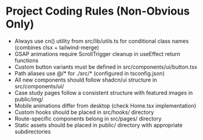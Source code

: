 # Project Coding Rules (Non-Obvious Only)

- Always use cn() utility from src/lib/utils.ts for conditional class names (combines clsx + tailwind-merge)
- GSAP animations require ScrollTrigger cleanup in useEffect return functions
- Custom button variants must be defined in src/components/ui/button.tsx
- Path aliases use @/* for ./src/* (configured in tsconfig.json)
- All new components should follow shadcn/ui structure in src/components/ui/
- Case study pages follow a consistent structure with featured images in public/img/
- Mobile animations differ from desktop (check Home.tsx implementation)
- Custom hooks should be placed in src/hooks/ directory
- Route-specific components belong in src/pages/ directory
- Static assets should be placed in public/ directory with appropriate subdirectories